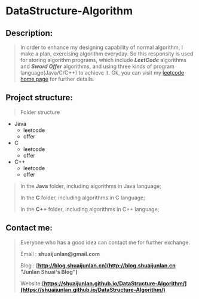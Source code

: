 # DataStructure-Algorithm
## Description:
> In order to enhance my designing capability of normal algorithm, I make a plan, exercising
> algorithm everyday. So this responsity is used for storing algorithm programs, which include
> ___LeetCode___ algorithms and ___Sword Offer___ algorithms, and using three kinds of program
> language(Java/C/C++) to achieve it. Ok, you can visit my [leetcode home page](https://leetcode.com/shuaijunlan/ "leetcode home page") for further details.

## Project structure:
> Folder structure

* Java
    * leetcode
    * offer
* C
    * leetcode
    * offer
* C++
    * leetcode
    * offer

> In the __Java__ folder, including algorithms in Java language;
>
> In the __C__ folder, including algorithms in C language;
>
> In the __C++__ folder, including algorithms in C++ language;

## Contact me:
> Everyone who has a good idea can contact me for further exchange.
>
> Email : __shuaijunlan@gmail.com__ 
>
> Blog : __[http://blog.shuaijunlan.cn](http://blog.shuaijunlan.cn "Junlan Shuai's Blog")__
>
> Website:__[https://shuaijunlan.github.io/DataStructure-Algorithm/](https://shuaijunlan.github.io/DataStructure-Algorithm/)__
